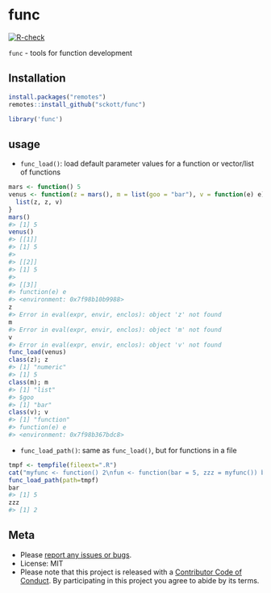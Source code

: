 func
====



[![R-check](https://github.com/sckott/func/workflows/R-check/badge.svg)](https://github.com/sckott/func/actions/)


`func` - tools for function development

## Installation


```r
install.packages("remotes")
remotes::install_github("sckott/func")
```


```r
library('func')
```

## usage

- `func_load()`: load default parameter values for a function or vector/list of functions


```r
mars <- function() 5
venus <- function(z = mars(), m = list(goo = "bar"), v = function(e) e) {
  list(z, z, v)
}
mars()
#> [1] 5
venus()
#> [[1]]
#> [1] 5
#> 
#> [[2]]
#> [1] 5
#> 
#> [[3]]
#> function(e) e
#> <environment: 0x7f98b10b9988>
z
#> Error in eval(expr, envir, enclos): object 'z' not found
m
#> Error in eval(expr, envir, enclos): object 'm' not found
v
#> Error in eval(expr, envir, enclos): object 'v' not found
func_load(venus)
class(z); z
#> [1] "numeric"
#> [1] 5
class(m); m
#> [1] "list"
#> $goo
#> [1] "bar"
class(v); v
#> [1] "function"
#> function(e) e
#> <environment: 0x7f98b367bdc8>
```

- `func_load_path()`: same as `func_load()`, but for functions in a file


```r
tmpf <- tempfile(fileext=".R")
cat("myfunc <- function() 2\nfun <- function(bar = 5, zzz = myfunc()) bar + 1\n", file=tmpf)
func_load_path(path=tmpf)
bar
#> [1] 5
zzz
#> [1] 2
```


## Meta

* Please [report any issues or bugs](https://github.com/sckott/func/issues).
* License: MIT
* Please note that this project is released with a [Contributor Code of Conduct][coc].
By participating in this project you agree to abide by its terms.

[coc]: https://github.com/sckott/func/blob/master/CODE_OF_CONDUCT.md
